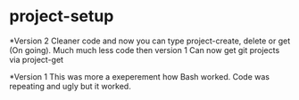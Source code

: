 # project-setup

*Version 2
Cleaner code and now you can type project-create, delete or get (On going).
Much much less code then version 1 
Can now get git projects via project-get


*Version 1
This was more a exeperement how Bash worked.
Code was repeating and ugly but it worked.